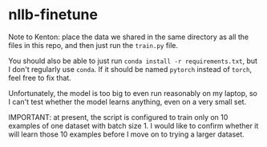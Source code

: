# nllb-finetune

Note to Kenton: place the data we shared in the same directory as all the files in this repo, and then just run the `train.py` file.

You should also be able to just run `conda install -r requirements.txt`, but I don't regularly use `conda`. If it should be named `pytorch` instead of `torch`, feel free to fix that.

Unfortunately, the model is too big to even run reasonably on my laptop, so I can't test whether the model learns anything, even on a very small set.

IMPORTANT: at present, the script is configured to train only on 10 examples of one dataset with batch size 1. I would like to confirm whether it will learn those 10 examples before I move on to trying a larger dataset.
